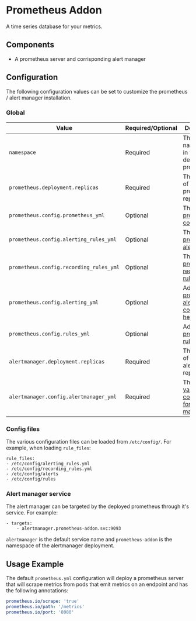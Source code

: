 # Prometheus Addon

A time series database for your metrics.

## Components

- A prometheus server and corrisponding alert manager

## Configuration

The following configuration values can be set to customize the prometheus / alert manager installation.

### Global

| Value | Required/Optional | Description |
|-------|-------------------|-------------|
| `namespace` | Required | The namespace in which to deploy prometheus. |
| `prometheus.deployment.replicas` | Required | The number of prometheus replicas. |
| `prometheus.config.prometheus_yml` | Optional | The [global prometheus configuration](https://www.prometheus.io/docs/prometheus/latest/configuration/configuration/) |
| `prometheus.config.alerting_rules_yml` | Optional | The [prometheus alerting rules](https://www.prometheus.io/docs/prometheus/latest/configuration/alerting_rules/) |
| `prometheus.config.recording_rules_yml` | Optional | The [prometheus recording rules](https://www.prometheus.io/docs/prometheus/latest/configuration/recording_rules/) |
| `prometheus.config.alerting_yml` | Optional | Additional [prometheus alerts can be configured here](https://www.prometheus.io/docs/prometheus/latest/configuration/alerting_rules/) |
| `prometheus.config.rules_yml` | Optional | Additional [prometheus rules](https://www.prometheus.io/docs/prometheus/latest/configuration/recording_rules/) |
| `alertmanager.deployment.replicas` | Required | The number of alertmanager replicas. |
| `alertmanager.config.alertmanager_yml` | Required | The [global yaml configuration for alert manager](https://www.prometheus.io/docs/alerting/latest/configuration/) |

### Config files

The various configuration files can be loaded from `/etc/config/`.
For example, when loading `rule_files`:
```
rule_files:
- /etc/config/alerting_rules.yml
- /etc/config/recording_rules.yml
- /etc/config/alerts
- /etc/config/rules
```

### Alert manager service
The alert manager can be targeted by the deployed prometheus through it's service.
For example:
```
- targets:
    - alertmanager.prometheus-addon.svc:9093
```
`alertmanager` is the default service name and `prometheus-addon` is the namespace of the alertmanager deployment.

## Usage Example

The default `prometheus.yml` configuration will deploy a prometheus server
that will scrape metrics from pods that emit metrics
on an endpoint and has the following annotations:

```yaml
prometheus.io/scrape: 'true'
prometheus.io/path: '/metrics'
prometheus.io/port: '8080'
```
